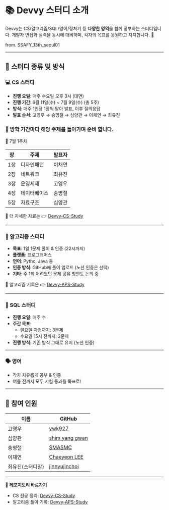 # 📚 Devvy 스터디 소개

Devvy는 CS/알고리즘/SQL/영어/정처기 등 **다양한 영역**을 함께 공부하는 스터디입니다.
개발자 면접과 실력을 동시에 대비하며, 각자의 목표를 응원하고 지지합니다. 🙌

from. SSAFY_13th_seoul01

---

## 🧠 스터디 종류 및 방식

### 💻 CS 스터디

- **진행 요일**: 매주 수요일 오후 3시 (대면)
- **진행 기간**: 6월 11일(수) ~ 7월 9일(수) (총 5주)
- **방식**: 매주 1인당 1장씩 맡아 발표, 이후 질의응답
- **발표 순서**: 고영우 → 송명철 → 심양관 → 이채연 → 최유진

### 📘 방학 기간마다 해당 주제를 돌아가며 준비 합니다.

📍 7월 1주차

| 장 | 주제 | 발표자 |
| --- | --- | --- |
| 1장 | 디자인패턴 | 이채연 |
| 2장 | 네트워크 | 최유진 |
| 3장 | 운영체제 | 고영우 |
| 4장 | 데이터베이스 | 송명철 |
| 5장 | 자료구조 | 심양관 |

📌 더 자세한 자료는 👉 [Devvy-CS-Study](https://github.com/Devvy-study/Devvy-CS-Study)

---

### 📐 알고리즘 스터디

- **목표**: 1일 1문제 풀이 & 인증 (22시까지)
- **플랫폼**: 프로그래머스
- **언어**: Pytho, Java 등
- **인증 방식**: GitHub에 풀이 업로드 (노션 인증은 선택)
- **기타**: 주 1회 어려웠던 문제 공유 방안도 논의 중

📌 알고리즘 기록은 👉 [Devvy-APS-Study](https://github.com/Devvy-study/Devvy-APS-Study)

---

### 🧾 SQL 스터디

- **진행 요일**: 매주 수
- **주간 목표**:
    - 일요일 자정까지: 3문제
    - 수요일 15시 전까지: 2문제
- **진행 방식**: 기존 방식 그대로 유지 (노션 인증)

---

### 🗣 영어

- 각자 자유롭게 공부 & 인증
- 여름 전까지 모두 시험 통과를 목표로!

---

## 👥 참여 인원

| 이름 | GitHub |
| --- | --- |
| 고영우 | [ywk927](https://github.com/ywk927) |
| 심양관 | [shim yang gwan](https://github.com/Mabbru) |
| 송명철 | [SMASMC](https://github.com/SMASMC) |
| 이채연 | [Chaeyeon LEE](https://github.com/amy010510) |
| 최유진(스터디장) | [jinnyujinchoi](https://github.com/jinnyujinchoi) |

---

📌 **레포지토리 바로가기**

- CS 전공 정리: [Devvy-CS-Study](https://github.com/Devvy-study/Devvy-CS-Study)
- 알고리즘 풀이 기록: [Devvy-APS-Study](https://github.com/Devvy-study/Devvy-APS-Study)
